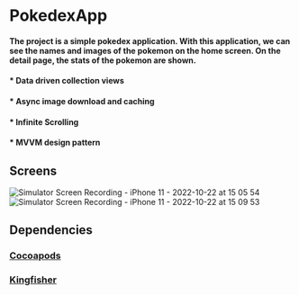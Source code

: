 

# PokedexApp

#### The project is a simple pokedex application. With this application, we can see the names and images of the pokemon on the home screen. On the detail page, the stats of the pokemon are shown.

#### * Data driven collection views 
#### * Async image download and caching
#### * Infinite Scrolling
#### * MVVM design pattern


## Screens

![Simulator Screen Recording - iPhone 11 - 2022-10-22 at 15 05 54](https://user-images.githubusercontent.com/103888716/197338817-9c0e7a1f-93e0-4999-8e61-d29752009202.gif)
![Simulator Screen Recording - iPhone 11 - 2022-10-22 at 15 09 53](https://user-images.githubusercontent.com/103888716/197338723-9f3907ee-b132-431b-aaea-1623ad40a8f2.gif)


## Dependencies
### [Cocoapods](https://github.com/CocoaPods/CocoaPods)
### [Kingfisher](https://github.com/onevcat/Kingfisher)




